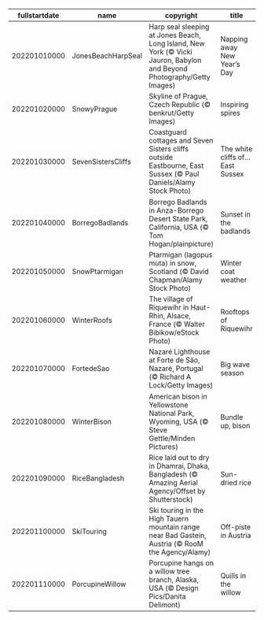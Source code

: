 |fullstartdate|name|copyright|title|image|
|--|--|--|--|--|
202201010000|JonesBeachHarpSeal|Harp seal sleeping at Jones Beach, Long Island, New York (© Vicki Jauron, Babylon and Beyond Photography/Getty Images)|Napping away New Year’s Day|![](/en-GB/2022/01/202201010000JonesBeachHarpSeal.jpg)|
202201020000|SnowyPrague|Skyline of Prague, Czech Republic (© benkrut/Getty Images)|Inspiring spires|![](/en-GB/2022/01/202201020000SnowyPrague.jpg)|
202201030000|SevenSistersCliffs|Coastguard cottages and Seven Sisters cliffs outside Eastbourne, East Sussex (© Paul Daniels/Alamy Stock Photo)|The white cliffs of... East Sussex|![](/en-GB/2022/01/202201030000SevenSistersCliffs.jpg)|
202201040000|BorregoBadlands|Borrego Badlands in Anza-Borrego Desert State Park, California, USA (© Tom Hogan/plainpicture)|Sunset in the badlands|![](/en-GB/2022/01/202201040000BorregoBadlands.jpg)|
202201050000|SnowPtarmigan|Ptarmigan (lagopus muta) in snow, Scotland (© David Chapman/Alamy Stock Photo)|Winter coat weather|![](/en-GB/2022/01/202201050000SnowPtarmigan.jpg)|
202201060000|WinterRoofs|The village of Riquewihr in Haut-Rhin, Alsace, France (© Walter Bibikow/eStock Photo)|Rooftops of Riquewihr|![](/en-GB/2022/01/202201060000WinterRoofs.jpg)|
202201070000|FortedeSao|Nazaré Lighthouse at Forte de São, Nazaré, Portugal (© Richard A Lock/Getty Images)|Big wave season|![](/en-GB/2022/01/202201070000FortedeSao.jpg)|
202201080000|WinterBison|American bison in Yellowstone National Park, Wyoming, USA (© Steve Gettle/Minden Pictures)|Bundle up, bison|![](/en-GB/2022/01/202201080000WinterBison.jpg)|
202201090000|RiceBangladesh|Rice laid out to dry in Dhamrai, Dhaka, Bangladesh (© Amazing Aerial Agency/Offset by Shutterstock)|Sun-dried rice|![](/en-GB/2022/01/202201090000RiceBangladesh.jpg)|
202201100000|SkiTouring|Ski touring in the High Tauern mountain range near Bad Gastein, Austria (© RooM the Agency/Alamy)|Off-piste in Austria|![](/en-GB/2022/01/202201100000SkiTouring.jpg)|
202201110000|PorcupineWillow|Porcupine hangs on a willow tree branch, Alaska, USA (© Design Pics/Danita Delimont)|Quills in the willow|![](/en-GB/2022/01/202201110000PorcupineWillow.jpg)|
